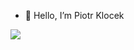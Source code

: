 - 👋 Hello, I’m Piotr Klocek


![](https://raw.githubusercontent.com/Pioter1290/piotrklocek/master/profile-summary-card-output/algolia/1-repos-per-language.svg)
